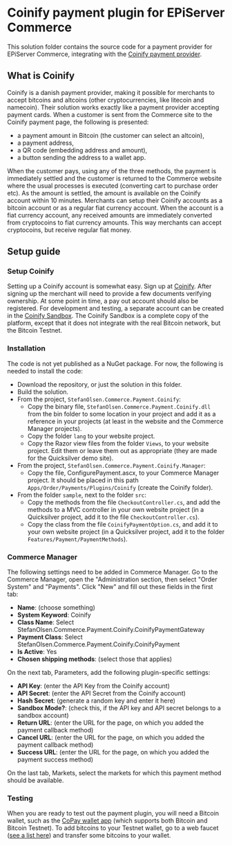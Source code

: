 # Coinify payment plugin for EPiServer Commerce
This solution folder contains the source code for a payment provider for EPiServer Commerce, integrating with the [Coinify payment provider](https://www.coinify.com/).
## What is Coinify
Coinify is a danish payment provider, making it possible for merchants to accept bitcoins and altcoins (other cryptocurrencies, like litecoin and namecoin). Their solution works exactly like a payment provider accepting payment cards.
When a customer is sent from the Commerce site to the Coinify payment page, the following is presented:
- a payment amount in Bitcoin (the customer can select an altcoin),
- a payment address,
- a QR code (embedding address and amount),
- a button sending the address to a wallet app.

When the customer pays, using any of the three methods, the payment is immediately settled and the customer is returned to the Commerce website where the usual processes is executed (converting cart to purchase order etc).
As the amount is settled, the amount is available on the Coinify account within 10 minutes.
Merchants can setup their Coinify accounts as a bitcoin account or as a regular fiat currency account. When the account is a fiat currency account, any received amounts are immediately converted from cryptocoins to fiat currency amounts. This way merchants can accept cryptocoins, but receive regular fiat money.

## Setup guide
### Setup Coinify
Setting up a Coinify account is somewhat easy. Sign up at [Coinify](https://www.coinify.com/). After signing up the merchant will need to provide a few documents verifying ownership. At some point in time, a pay out account should also be registered.
For development and testing, a separate account can be created in the [Coinify Sandbox](https://www.sandbox.coinify.com/). The Coinify Sandbox is a complete copy of the platform, except that it does not integrate with the real Bitcoin network, but the Bitcoin Testnet.

### Installation
The code is not yet published as a NuGet package. For now, the following is needed to install the code:
- Download the repository, or just the solution in this folder. 
- Build the solution.
- From the project, `StefanOlsen.Commerce.Payment.Coinify`:
  - Copy the binary file, `StefanOlsen.Commerce.Payment.Coinify.dll` from the bin folder to some location in your project and add it as a reference in your projects (at least in the website and the Commerce Manager projects).
  - Copy the folder `lang` to your website project.
  - Copy the Razor view files from the folder `Views`, to your website project. Edit them or leave them out as appropriate (they are made for the Quicksilver demo site).
- From the project, `StefanOlsen.Commerce.Payment.Coinify.Manager`:
  - Copy the file, ConfigurePayment.ascx, to your Commerce Manager project. It should be placed in this path `Apps/Order/Payments/Plugins/Coinify` (create the Coinify folder).
- From the folder `sample`, next to the folder `src`:
  - Copy the methods from the file `CheckoutController.cs`, and add the methods to a MVC controller in your own website project (in a Quicksilver project, add it to the file `CheckoutController.cs`).
  - Copy the class from the file `CoinifyPaymentOption.cs`, and add it to your own website project (in a Quicksilver project, add it to the folder `Features/Payment/PaymentMethods`).

### Commerce Manager
The following settings need to be added in Commerce Manager.
Go to the Commerce Manager, open the "Administration section, then select "Order System" and "Payments". Click "New" and fill out these fields in the first tab:
- __Name__: (choose something)
- __System Keyword__: Coinify
- __Class Name__: Select StefanOlsen.Commerce.Payment.Coinify.CoinifyPaymentGateway
- __Payment Class__: Select StefanOlsen.Commerce.Payment.Coinify.CoinifyPayment
- __Is Active__: Yes
- __Chosen shipping methods__: (select those that applies)

On the next tab, Parameters, add the following plugin-specific settings:
- __API Key__: (enter the API Key from the Coinify account)
- __API Secret__: (enter the API Secret from the Coinify account)
- __Hash Secret__: (generate a random key and enter it here)
- __Sandbox Mode?__: (check this, if the API key and API secret belongs to a sandbox account)
- __Return URL__: (enter the URL for the page, on which you added the payment callback method)
- __Cancel URL__: (enter the URL for the page, on which you added the payment callback method)
- __Success URL__: (enter the URL for the page, on which you added the payment success method)

On the last tab, Markets, select the markets for which this payment method should be available.

### Testing
When you are ready to test out the payment plugin, you will need a Bitcoin wallet, such as the [CoPay wallet app](https://copay.io/) (which supports both Bitcoin and Bitcoin Testnet).
To add bitcoins to your Testnet wallet, go to a web faucet ([see a list here](https://en.bitcoin.it/wiki/Testnet#Faucets)) and transfer some bitcoins to your wallet.